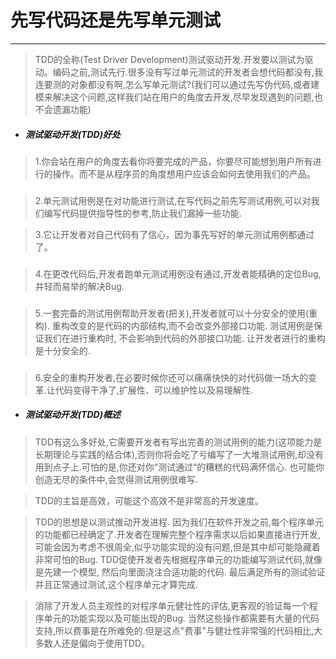 # 先写代码还是先写单元测试
--------
> TDD的全称(Test Driver Development)测试驱动开发.开发要以测试为驱动。编码之前,测试先行.很多没有写过单元测试的开发者会想代码都没有,我连要测的对象都没有啊,怎么写单元测试?(我们可以通过先写伪代码,或者建模来解决这个问题,这样我们站在用户的角度去开发,尽早发现遇到的问题,也不会遗漏功能)

* ##### 测试驱动开发(TDD)好处

> 1.你会站在用户的角度去看你将要完成的产品，你要尽可能想到用户所有进行的操作。而不是从程序员的角度想用户应该会如何去使用我们的产品。

### 

> 2.单元测试用例是在对功能进行测试,在写代码之前先写测试用例,可以对我们编写代码提供指导性的参考,防止我们漏掉一些功能.


> 3.它让开发者对自己代码有了信心，因为事先写好的单元测试用例都通过了。

### 

> 4.在更改代码后,开发者跑单元测试用例没有通过,开发者能精确的定位Bug,并轻而易举的解决Bug.

### 

> 5.一套完备的测试用例帮助开发者(把关),开发者就可以十分安全的使用(重构). 重构改变的是代码的内部结构,而不会改变外部接口功能. 测试用例是保证我们在进行重构时, 不会影响到代码的外部接口功能. 让开发者进行的重构是十分安全的.

### 

> 6.安全的重构开发者,在必要时候你还可以痛痛快快的对代码做一场大的变革.让代码变得干净了,扩展性、可以维护性以及易理解性.


* ##### 测试驱动开发(TDD)概述

> TDD有这么多好处,它需要开发者有写出完善的测试用例的能力(这项能力是长期理论与实践的结合体),否则你将会吃了亏编写了一大堆测试用例,却没有用到点子上.可怕的是,你还对你“测试通过”的糟糕的代码满怀信心. 也可能你创造无尽的条件中,会觉得测试用例很难写.

> TDD的主旨是高效，可能这个高效不是非常高的开发速度。

> TDD的思想是以测试推动开发进程. 因为我们在软件开发之前,每个程序单元的功能都已经确定了.开发者在理解完整个程序需求以后如果直接进行开发,可能会因为考虑不很周全,似乎功能实现的没有问题,但是其中却可能隐藏着非常可怕的Bug. TDD促使开发者先根据程序单元的功能编写测试代码,就像是先建一个模型, 然后向里面浇注合适功能的代码. 最后满足所有的测试验证并且正常通过测试,这个程序单元才算完成.

> 消除了开发人员主观性的对程序单元健壮性的评估,更客观的验证每一个程序单元的功能实现以及可能出现的Bug.
当然这些操作都需要有大量的代码支持,所以费事是在所难免的.但是这点"费事"与健壮性非常强的代码相比,大多数人还是偏向于使用TDD。